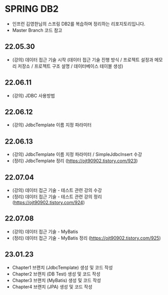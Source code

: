 # SPRING DB2
- 인프런 김영한님의 스프링 DB2를 복습하며 정리하는 리포지토리입니다.
- Master Branch 코드 참고


## 22.05.30
- (강의) 데이터 접근 기술 시작 (데이터 접근 기술 진행 방식 / 프로젝트 설정과 메모리 저장소 / 프로젝트 구조 설명 / 데이터베이스 테이블 생성)

## 22.06.11
- (강의) JDBC 사용방법

## 22.06.12
- (강의) JdbcTemplate 이름 지정 파라미터

## 22.06.13
- (강의) JdbcTemplate 이름 지정 파라미터 / SimpleJdbcInsert 수강 
- (정리) JdbcTemplate 정리 (https://ojt90902.tistory.com/923)

## 22.07.04
- (강의) 데이터 접근 기술 - 테스트 관련 강의 수강
- (정리) 데이터 접근 기술 - 테스트 관련 강의 정리(https://ojt90902.tistory.com/924)


## 22.07.08
- (강의) 데이터 접근 기술 - MyBatis 
- (정리) 데이터 접근 기술 - MyBatis 정리 (https://ojt90902.tistory.com/925)

## 23.01.23
- Chapter1 브랜치 (JdbcTemplate) 생성 및 코드 작성
- Chapter2 브랜치 (DB Test) 생성 및 코드 작성
- Chapter3 브랜치 (MyBatis) 생성 및 코드 작성
- Chapter4 브랜치 (JPA) 생성 및 코드 작성
